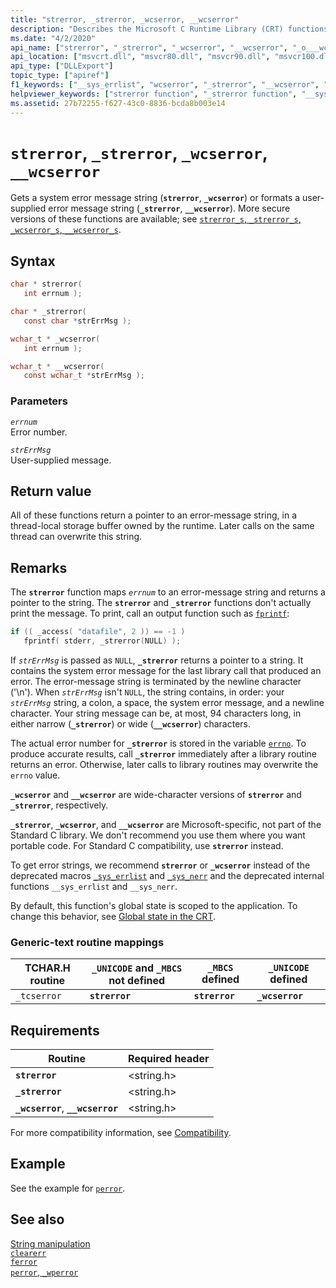 ```yaml
---
title: "strerror, _strerror, _wcserror, __wcserror"
description: "Describes the Microsoft C Runtime Library (CRT) functions strerror, _strerror, _wcserror, and __wcserror."
ms.date: "4/2/2020"
api_name: ["strerror", "_strerror", "_wcserror", "__wcserror", "_o___wcserror", "_o__strerror", "_o__wcserror", "_o_strerror"]
api_location: ["msvcrt.dll", "msvcr80.dll", "msvcr90.dll", "msvcr100.dll", "msvcr100_clr0400.dll", "msvcr110.dll", "msvcr110_clr0400.dll", "msvcr120.dll", "msvcr120_clr0400.dll", "ucrtbase.dll", "api-ms-win-crt-runtime-l1-1-0.dll", "api-ms-win-crt-private-l1-1-0.dll"]
api_type: ["DLLExport"]
topic_type: ["apiref"]
f1_keywords: ["__sys_errlist", "wcserror", "_strerror", "__wcserror", "strerror", "__sys_nerr", "_tcserror", "_wcserror", "tcserror"]
helpviewer_keywords: ["strerror function", "_strerror function", "__sys_errlist", "wcserror function", "error messages, printing", "__sys_nerr", "tcserror function", "printing error messages", "_wcserror function", "_tcserror function", "__wcserror function", "error messages, getting"]
ms.assetid: 27b72255-f627-43c0-8836-bcda8b003e14
---
```

# `strerror`, `_strerror`, `_wcserror`, `__wcserror`

Gets a system error message string (**`strerror`**, **`_wcserror`**) or formats a user-supplied error message string (**`_strerror`**, **`__wcserror`**). More secure versions of these functions are available; see [`strerror_s`, `_strerror_s`, `_wcserror_s`, `__wcserror_s`](strerror-s-strerror-s-wcserror-s-wcserror-s.md).

## Syntax

```C
char * strerror(
   int errnum );

char * _strerror(
   const char *strErrMsg );

wchar_t * _wcserror(
   int errnum );

wchar_t * __wcserror(
   const wchar_t *strErrMsg );
```

### Parameters

*`errnum`*\
Error number.

*`strErrMsg`*\
User-supplied message.

## Return value

All of these functions return a pointer to an error-message string, in a thread-local storage buffer owned by the runtime. Later calls on the same thread can overwrite this string.

## Remarks

The **`strerror`** function maps *`errnum`* to an error-message string and returns a pointer to the string. The **`strerror`** and **`_strerror`** functions don't actually print the message. To print, call an output function such as [`fprintf`](fprintf-fprintf-l-fwprintf-fwprintf-l.md):

```C
if (( _access( "datafile", 2 )) == -1 )
   fprintf( stderr, _strerror(NULL) );
```

If *`strErrMsg`* is passed as `NULL`, **`_strerror`** returns a pointer to a string. It contains the system error message for the last library call that produced an error. The error-message string is terminated by the newline character ('\n'). When *`strErrMsg`* isn't `NULL`, the string contains, in order: your *`strErrMsg`* string, a colon, a space, the system error message, and a newline character. Your string message can be, at most, 94 characters long, in either narrow (**`_strerror`**) or wide (**`__wcserror`**) characters.

The actual error number for **`_strerror`** is stored in the variable [`errno`](../errno-doserrno-sys-errlist-and-sys-nerr.md). To produce accurate results, call **`_strerror`** immediately after a library routine returns an error. Otherwise, later calls to library routines may overwrite the `errno` value.

**`_wcserror`** and **`__wcserror`** are wide-character versions of **`strerror`** and **`_strerror`**, respectively.

**`_strerror`**, **`_wcserror`**, and **`__wcserror`** are Microsoft-specific, not part of the Standard C library. We don't recommend you use them where you want portable code. For Standard C compatibility, use **`strerror`** instead.

To get error strings, we recommend **`strerror`** or **`_wcserror`** instead of the deprecated macros [`_sys_errlist`](../errno-doserrno-sys-errlist-and-sys-nerr.md) and [`_sys_nerr`](../errno-doserrno-sys-errlist-and-sys-nerr.md) and the deprecated internal functions `__sys_errlist` and `__sys_nerr`.

By default, this function's global state is scoped to the application. To change this behavior, see [Global state in the CRT](../global-state.md).

### Generic-text routine mappings

|TCHAR.H routine|`_UNICODE` and `_MBCS` not defined|`_MBCS` defined|`_UNICODE` defined|
|---------------------|------------------------------------|--------------------|-----------------------|
|`_tcserror`|**`strerror`**|**`strerror`**|**`_wcserror`**|

## Requirements

|Routine|Required header|
|-------------|---------------------|
|**`strerror`**|\<string.h>|
|**`_strerror`**|\<string.h>|
|**`_wcserror`**, **`__wcserror`**|\<string.h>|

For more compatibility information, see [Compatibility](../compatibility.md).

## Example

See the example for [`perror`](perror-wperror.md).

## See also

[String manipulation](../string-manipulation-crt.md)\
[`clearerr`](clearerr.md)\
[`ferror`](ferror.md)\
[`perror`, `_wperror`](perror-wperror.md)
